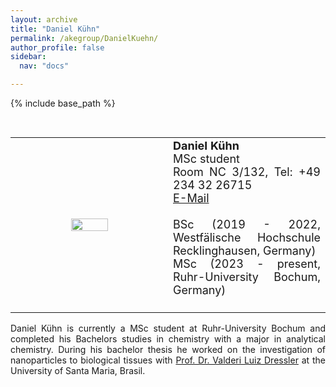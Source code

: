 ```yaml
---
layout: archive
title: "Daniel Kühn"
permalink: /akegroup/DanielKuehn/
author_profile: false
sidebar:
  nav: "docs"

---
```


{% include base_path %}

<font size="2"><br/></font>
<table> <style>table, th, td {border: transparent;}</style> <tr>
<td style="width:50%;" align="center" valign="middle"><img src="https://AKEckhardt.github.io/images/DanielKuehn_2025.JPG" width="50%" height="auto%" align="middle"></td>
<td style="width:50%;" align="justify" valign="middle">
<font size="4">
<b>Daniel Kühn</b><br/>
MSc student<br/>
Room NC 3/132, Tel: +49 234 32 26715<br/>
<a href="mailto:Daniel.Kuehn@ruhr-uni-bochum.de">E-Mail</a><br/>
<br/>
BSc (2019 - 2022, Westfälische Hochschule Recklinghausen, Germany)<br/>
MSc (2023 - present, Ruhr-University Bochum, Germany)<br/>
<br/>

</font>
</td>
</tr></table>

<p style='text-align: justify;'>
Daniel Kühn is currently a MSc student at Ruhr-University Bochum and completed his Bachelors studies in chemistry with a major in analytical chemistry. 
During his bachelor thesis he worked on the investigation of nanoparticles to biological tissues with <a href="https://www.ufsm.br/laboratorios/laqia/prof-dr-valderi-l-dressler">Prof. Dr. Valderi Luiz Dressler</a> at the University of Santa Maria, Brasil.
</p>









